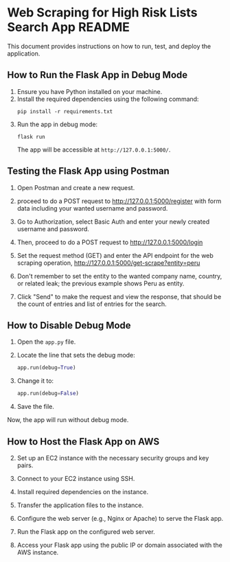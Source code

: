 # Web Scraping for High Risk Lists Search App README

This document provides instructions on how to run, test, and deploy the application.

## How to Run the Flask App in Debug Mode

1. Ensure you have Python installed on your machine.
2. Install the required dependencies using the following command:
   ```
   pip install -r requirements.txt
   ```
3. Run the app in debug mode:
   ```
   flask run
   ```
   The app will be accessible at `http://127.0.0.1:5000/`.

## Testing the Flask App using Postman

1. Open Postman and create a new request.

2. proceed to do a POST request to http://127.0.0.1:5000/register with form data including your wanted username and password.

3. Go to Authorization, select Basic Auth and enter your newly created username and password.

4. Then, proceed to do a POST request to http://127.0.0.1:5000/login

5. Set the request method (GET) and enter the API endpoint for the web scraping operation, http://127.0.0.1:5000/get-scrape?entity=peru

6. Don't remember to set the entity to the wanted company name, country, or related leak; the previous example shows Peru as entity.

7. Click "Send" to make the request and view the response, that should be the count of entries and list of entries for the search.

## How to Disable Debug Mode

1. Open the `app.py` file.

2. Locate the line that sets the debug mode:

   ```python
   app.run(debug=True)
   ```

3. Change it to:

   ```python
   app.run(debug=False)
   ```

4. Save the file.

Now, the app will run without debug mode.

## How to Host the Flask App on AWS

2. Set up an EC2 instance with the necessary security groups and key pairs.

3. Connect to your EC2 instance using SSH.

4. Install required dependencies on the instance.

5. Transfer the application files to the instance.

6. Configure the web server (e.g., Nginx or Apache) to serve the Flask app.

7. Run the Flask app on the configured web server.

8. Access your Flask app using the public IP or domain associated with the AWS instance.
